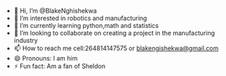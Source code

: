 - 👋 Hi, I’m @BlakeNghishekwa
- 👀 I’m interested in robotics and manufacturing 
- 🌱 I’m currently learning python,math and statistics 
- 💞️ I’m looking to collaborate on creating a project in the manufacturing industry 
- 📫 How to reach me cell:264814147575 or blakengishekwa@gmail.com 
- 😄 Pronouns: I am him
- ⚡ Fun fact: Am a fan of Sheldon


<!---
BlakeNghishekwa/BlakeNghishekwa is a ✨ special ✨ repository because its `README.md` (this file) appears on your GitHub profile.
You can click the Preview link to take a look at your changes.
--->
